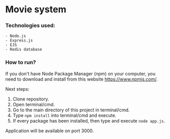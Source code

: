 # Movie system

### Technologies used:
```
- Node.js
- Express.js
- EJS
- Redis database
```

### How to run?
If you don't have Node Package Manager (npm) on your computer, you need to download and install from this website https://www.npmjs.com/.

Next steps:
1. Clone repository.
2. Open terminal/cmd.
3. Go to the main directory of this project in terminal/cmd.
4. Type `npm install` into terminal/cmd and execute.
5. If every package has been installed, then type and execute `node app.js`.

Application will be available on port 3000.
